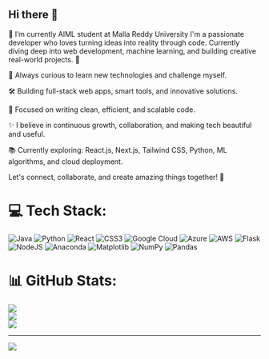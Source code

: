 ## Hi there 👋

🔭 I’m currently AIML student at Malla Reddy University 
I'm a passionate developer who loves turning ideas into reality through code.
Currently diving deep into web development, machine learning, and building creative real-world projects. 🚀

🌟 Always curious to learn new technologies and challenge myself.

🛠️ Building full-stack web apps, smart tools, and innovative solutions.

🎯 Focused on writing clean, efficient, and scalable code.

✨ I believe in continuous growth, collaboration, and making tech beautiful and useful.

📚 Currently exploring: React.js, Next.js, Tailwind CSS, Python, ML algorithms, and cloud deployment.

Let's connect, collaborate, and create amazing things together! 🤝

# 💻 Tech Stack:
![Java](https://img.shields.io/badge/java-%23ED8B00.svg?style=for-the-badge&logo=openjdk&logoColor=white) ![Python](https://img.shields.io/badge/python-3670A0?style=for-the-badge&logo=python&logoColor=ffdd54) ![React](https://img.shields.io/badge/react-%2320232a.svg?style=for-the-badge&logo=react&logoColor=%2361DAFB) ![CSS3](https://img.shields.io/badge/css3-%231572B6.svg?style=for-the-badge&logo=css3&logoColor=white) ![Google Cloud](https://img.shields.io/badge/GoogleCloud-%234285F4.svg?style=for-the-badge&logo=google-cloud&logoColor=white) ![Azure](https://img.shields.io/badge/azure-%230072C6.svg?style=for-the-badge&logo=microsoftazure&logoColor=white) ![AWS](https://img.shields.io/badge/AWS-%23FF9900.svg?style=for-the-badge&logo=amazon-aws&logoColor=white) ![Flask](https://img.shields.io/badge/flask-%23000.svg?style=for-the-badge&logo=flask&logoColor=white) ![NodeJS](https://img.shields.io/badge/node.js-6DA55F?style=for-the-badge&logo=node.js&logoColor=white) ![Anaconda](https://img.shields.io/badge/Anaconda-%2344A833.svg?style=for-the-badge&logo=anaconda&logoColor=white) ![Matplotlib](https://img.shields.io/badge/Matplotlib-%23ffffff.svg?style=for-the-badge&logo=Matplotlib&logoColor=black) ![NumPy](https://img.shields.io/badge/numpy-%23013243.svg?style=for-the-badge&logo=numpy&logoColor=white) ![Pandas](https://img.shields.io/badge/pandas-%23150458.svg?style=for-the-badge&logo=pandas&logoColor=white)
# 📊 GitHub Stats:
![](https://github-readme-stats.vercel.app/api?username=19divyarana&theme=radical&hide_border=false&include_all_commits=false&count_private=false)<br/>
![](https://nirzak-streak-stats.vercel.app/?user=19divyarana&theme=radical&hide_border=false)<br/>
![](https://github-readme-stats.vercel.app/api/top-langs/?username=19divyarana&theme=radical&hide_border=false&include_all_commits=false&count_private=false&layout=compact)

---
[![](https://visitcount.itsvg.in/api?id=19divyarana&icon=0&color=0)](https://visitcount.itsvg.in)

<!-- Proudly created with GPRM ( https://gprm.itsvg.in ) -->
